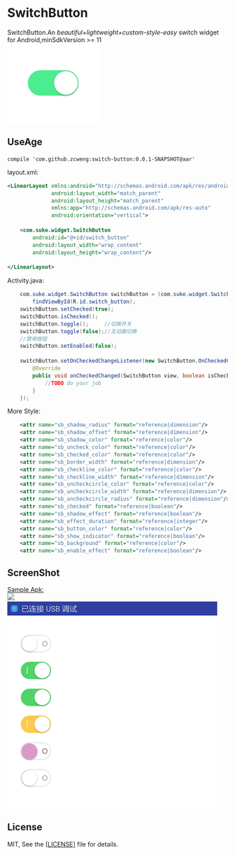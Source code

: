 # SwitchButton
SwitchButton.An *beautiful+lightweight+custom-style-easy* switch widget for Android,minSdkVersion >= 11<br>
![](21879.gif)

UseAge
-------
```grovvy
compile 'com.github.zcweng:switch-button:0.0.1-SNAPSHOT@aar'
```

layout.xml:
```xml
<LinearLayout xmlns:android="http://schemas.android.com/apk/res/android"
              android:layout_width="match_parent"
              android:layout_height="match_parent"
              xmlns:app="http://schemas.android.com/apk/res-auto"
              android:orientation="vertical">

    <com.suke.widget.SwitchButton
        android:id="@+id/switch_button"
        android:layout_width="wrap_content"
        android:layout_height="wrap_content"/>

</LinearLayout>
```

Activity.java:
```java
	com.suke.widget.SwitchButton switchButton = (com.suke.widget.SwitchButton)
	    findViewById(R.id.switch_button);
	switchButton.setChecked(true);
	switchButton.isChecked();
	switchButton.toggle();     //切换开关
	switchButton.toggle(false);//无动画切换
	//禁用按钮
	switchButton.setEnabled(false);

	switchButton.setOnCheckedChangeListener(new SwitchButton.OnCheckedChangeListener() {
		@Override
		public void onCheckedChanged(SwitchButton view, boolean isChecked) {
			//TODO do your job
		}
	});

```

More Style:
```xml
    <attr name="sb_shadow_radius" format="reference|dimension"/>       阴影半径
    <attr name="sb_shadow_offset" format="reference|dimension"/>       阴影偏移
    <attr name="sb_shadow_color" format="reference|color"/>            阴影颜色
    <attr name="sb_uncheck_color" format="reference|color"/>           关闭颜色
    <attr name="sb_checked_color" format="reference|color"/>           开启颜色
    <attr name="sb_border_width" format="reference|dimension"/>        边框宽度
    <attr name="sb_checkline_color" format="reference|color"/>         开启指示器颜色
    <attr name="sb_checkline_width" format="reference|dimension"/>     开启指示器线宽
    <attr name="sb_uncheckcircle_color" format="reference|color"/>     关闭指示器颜色
    <attr name="sb_uncheckcircle_width" format="reference|dimension"/> 关闭指示器线宽
    <attr name="sb_uncheckcircle_radius" format="reference|dimension"/>关闭指示器半径
    <attr name="sb_checked" format="reference|boolean"/>               是否选中
    <attr name="sb_shadow_effect" format="reference|boolean"/>         是否启用阴影
    <attr name="sb_effect_duration" format="reference|integer"/>       动画时间，默认300ms
    <attr name="sb_button_color" format="reference|color"/>            按钮颜色
    <attr name="sb_show_indicator" format="reference|boolean"/>        是否显示指示器，默认true：显示
    <attr name="sb_background" format="reference|color"/>              背景色，默认白色
    <attr name="sb_enable_effect" format="reference|boolean"/>         是否启用特效，默认true
```


ScreenShot
-------
<a href="https://github.com/zcweng/SwitchButton/blob/master/sample/sample-debug.apk">Sample Apk:</a><br>
![](http://qr.api.cli.im/qr?data=https%253A%252F%252Fgithub.com%252Fzcweng%252FSwitchButton%252Fblob%252Fmaster%252Fsample%252Fsample-debug.apk&level=H&transparent=false&bgcolor=%23ffffff&forecolor=%23000000&blockpixel=12&marginblock=1&logourl=&size=280&kid=cliim&key=8144f9f150d38d7d364c923d0b9c87cf)<br>
![](device-capture.png)


License
-------
MIT, See the <a href="https://github.com/zcweng/SwitchButton/blob/master/LICENSE">[LICENSE]</a> file for details.
